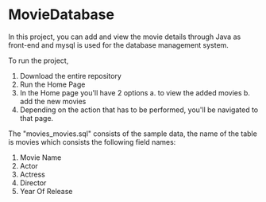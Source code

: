 # MovieDatabase
In this project, you can add and view the movie details through Java as front-end and mysql is used for the database management system.

To run the project,
1.	Download the entire repository
2.	Run the Home Page
3.	In the Home page you'll have 2 options 
        a. to view the added movies 
        b. add the new movies
4.	Depending on the action that has to be performed, you'll be navigated to that page.

The "movies_movies.sql" consists of the sample data, the name of the table is movies which consists the following field names:
1.	Movie Name
2.	Actor
3.	Actress
4.	Director
5.	Year Of Release
